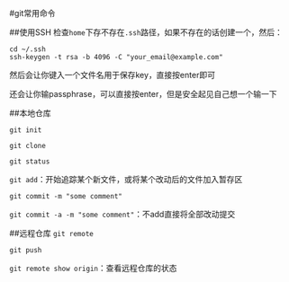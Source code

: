 #git常用命令

##使用SSH
检查`home`下存不存在`.ssh`路径，如果不存在的话创建一个，然后：
```
cd ~/.ssh
ssh-keygen -t rsa -b 4096 -C "your_email@example.com"
```
然后会让你键入一个文件名用于保存key，直接按enter即可

还会让你输passphrase，可以直接按enter，但是安全起见自己想一个输一下

##本地仓库

`git init`

`git clone`

`git status`

`git add`：开始追踪某个新文件，或将某个改动后的文件加入暂存区

`git commit -m "some comment"`

`git commit -a -m "some comment"`：不add直接将全部改动提交

##远程仓库
`git remote`

`git push`

`git remote show origin`：查看远程仓库的状态
